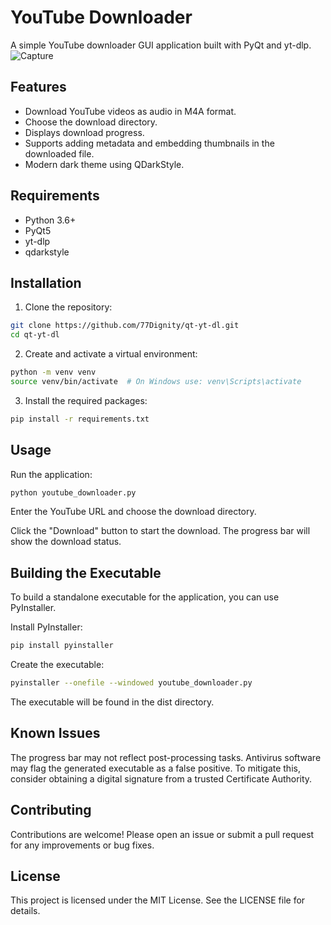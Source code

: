 # YouTube Downloader

A simple YouTube downloader GUI application built with PyQt and yt-dlp.
![Capture](https://github.com/77Dignity/qt-yt-dl/assets/107360076/9bd82b11-b9cf-46bf-b6e9-df38d0cd105e)

## Features

- Download YouTube videos as audio in M4A format.
- Choose the download directory.
- Displays download progress.
- Supports adding metadata and embedding thumbnails in the downloaded file.
- Modern dark theme using QDarkStyle.

## Requirements

- Python 3.6+
- PyQt5
- yt-dlp
- qdarkstyle

## Installation

1. Clone the repository:
```sh
git clone https://github.com/77Dignity/qt-yt-dl.git
cd qt-yt-dl
```

2. Create and activate a virtual environment:
```sh
python -m venv venv
source venv/bin/activate  # On Windows use: venv\Scripts\activate
```
3. Install the required packages:

```sh
pip install -r requirements.txt
```

## Usage

Run the application:

```sh
python youtube_downloader.py
```

Enter the YouTube URL and choose the download directory.

Click the "Download" button to start the download. The progress bar will show the download status.

## Building the Executable

To build a standalone executable for the application, you can use PyInstaller.

Install PyInstaller:
```sh
pip install pyinstaller
```
Create the executable:

```sh
pyinstaller --onefile --windowed youtube_downloader.py
```
The executable will be found in the dist directory.

## Known Issues

The progress bar may not reflect post-processing tasks.
Antivirus software may flag the generated executable as a false positive. To mitigate this, consider obtaining a digital signature from a trusted Certificate Authority.

## Contributing

Contributions are welcome! Please open an issue or submit a pull request for any improvements or bug fixes.

## License

This project is licensed under the MIT License. See the LICENSE file for details.
